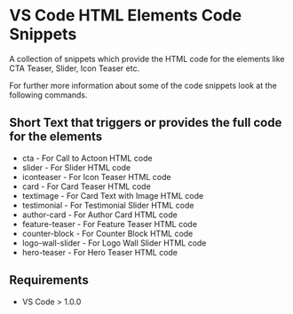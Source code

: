 # VS Code HTML Elements Code Snippets

A collection of snippets which provide the HTML code for the elements like CTA Teaser, Slider, Icon Teaser etc.

For further more information about some of the code snippets look at the following commands.

## Short Text that triggers or provides the full code for the elements
* cta - For Call to Actoon HTML code
* slider - For Slider HTML code
* iconteaser - For Icon Teaser HTML code
* card - For Card Teaser HTML code
* textimage - For Card Text with Image HTML code
* testimonial - For Testimonial Slider HTML code
* author-card - For Author Card HTML code
* feature-teaser - For Feature Teaser HTML code
* counter-block - For Counter Block HTML code
* logo-wall-slider - For Logo Wall Slider HTML code
* hero-teaser - For Hero Teaser HTML code


## Requirements

* VS Code > 1.0.0
